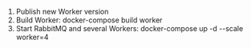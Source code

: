 1. Publish new Worker version
2. Build Worker: docker-compose build worker
3. Start RabbitMQ and several Workers: docker-compose up -d --scale worker=4